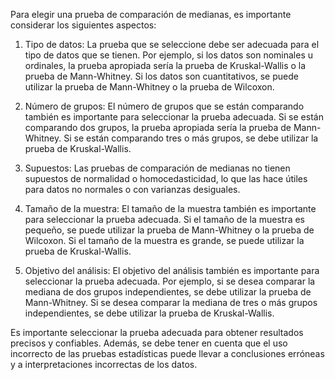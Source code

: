 Para elegir una prueba de comparación de medianas, es importante considerar los siguientes aspectos:

1. Tipo de datos: La prueba que se seleccione debe ser adecuada para el tipo de datos que se tienen. Por ejemplo, si los datos son nominales u ordinales, la prueba apropiada sería la prueba de Kruskal-Wallis o la prueba de Mann-Whitney. Si los datos son cuantitativos, se puede utilizar la prueba de Mann-Whitney o la prueba de Wilcoxon.

2. Número de grupos: El número de grupos que se están comparando también es importante para seleccionar la prueba adecuada. Si se están comparando dos grupos, la prueba apropiada sería la prueba de Mann-Whitney. Si se están comparando tres o más grupos, se debe utilizar la prueba de Kruskal-Wallis.

3. Supuestos: Las pruebas de comparación de medianas no tienen supuestos de normalidad o homocedasticidad, lo que las hace útiles para datos no normales o con varianzas desiguales.

4. Tamaño de la muestra: El tamaño de la muestra también es importante para seleccionar la prueba adecuada. Si el tamaño de la muestra es pequeño, se puede utilizar la prueba de Mann-Whitney o la prueba de Wilcoxon. Si el tamaño de la muestra es grande, se puede utilizar la prueba de Kruskal-Wallis.

5. Objetivo del análisis: El objetivo del análisis también es importante para seleccionar la prueba adecuada. Por ejemplo, si se desea comparar la mediana de dos grupos independientes, se debe utilizar la prueba de Mann-Whitney. Si se desea comparar la mediana de tres o más grupos independientes, se debe utilizar la prueba de Kruskal-Wallis.

Es importante seleccionar la prueba adecuada para obtener resultados precisos y confiables. Además, se debe tener en cuenta que el uso incorrecto de las pruebas estadísticas puede llevar a conclusiones erróneas y a interpretaciones incorrectas de los datos.
